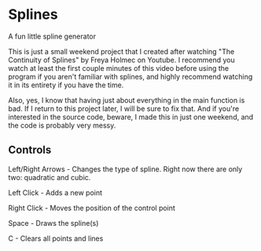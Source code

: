# Splines
A fun little spline generator

This is just a small weekend project that I created after watching "The Continuity of Splines" by Freya Holmec on Youtube.
I recommend you watch at least the first couple minutes of this video before using the program if you aren't familiar with 
splines, and highly recommend watching it in its entirety if you have the time.

Also, yes, I know that having just about everything in the main function is bad. If I return to this project later, I will be sure to fix that.
And if you're interested in the source code, beware, I made this in just one weekend, and the code is probably very messy.

## Controls
Left/Right Arrows - Changes the type of spline. Right now there are only two: quadratic and cubic.

Left Click - Adds a new point

Right Click - Moves the position of the control point

Space - Draws the spline(s)

C - Clears all points and lines
